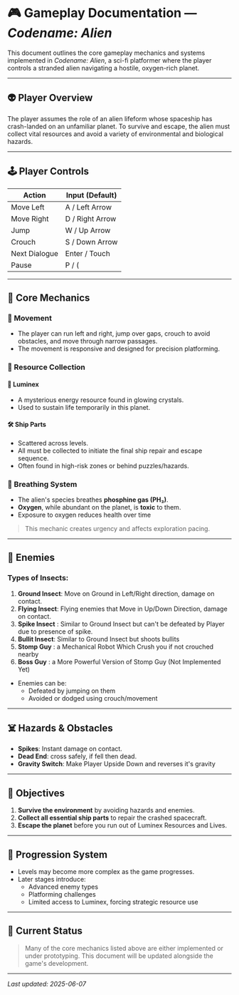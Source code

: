# 🎮 Gameplay Documentation — *Codename: Alien*

This document outlines the core gameplay mechanics and systems implemented in *Codename: Alien*, a sci-fi platformer where the player controls a stranded alien navigating a hostile, oxygen-rich planet.

---

## 👽 Player Overview

The player assumes the role of an alien lifeform whose spaceship has crash-landed on an unfamiliar planet. To survive and escape, the alien must collect vital resources and avoid a variety of environmental and biological hazards.

---

## 🕹️ Player Controls

| Action        | Input (Default)        |
|---------------|------------------------|
| Move Left     | A / Left Arrow         |
| Move Right    | D / Right Arrow        |
| Jump          | W / Up Arrow           |
| Crouch        | S / Down Arrow         |
| Next Dialogue | Enter / Touch          |
| Pause         | P / (||) UI Button     |

---

## 🧬 Core Mechanics

### 🔹 Movement
- The player can run left and right, jump over gaps, crouch to avoid obstacles, and move through narrow passages.
- The movement is responsive and designed for precision platforming.

### 🔹 Resource Collection

#### 🌟 Luminex
- A mysterious energy resource found in glowing crystals.
- Used to sustain life temporarily in this planet.

#### 🛠️ Ship Parts
- Scattered across levels.
- All must be collected to initiate the final ship repair and escape sequence.
- Often found in high-risk zones or behind puzzles/hazards.

### 🔹 Breathing System
- The alien's species breathes **phosphine gas (PH₃)**.
- **Oxygen**, while abundant on the planet, is **toxic** to them.
- Exposure to oxygen reduces health over time

> This mechanic creates urgency and affects exploration pacing.

---

## 🐜 Enemies

### Types of Insects:
1. **Ground Insect**: Move on Ground in Left/Right direction, damage on contact.
2. **Flying Insect**: Flying enemies that Move in Up/Down Direction, damage on contact.
3. **Spike Insect** : Similar to Ground Insect but can't be defeated by Player due to presence of spike.
4. **Bullit Insect**: Similar to Ground Insect but shoots bullits
5. **Stomp Guy**    : a Mechanical Robot Which Crush you if not crouched nearby
6. **Boss Guy**     : a More Powerful Version of Stomp Guy (Not Implemented Yet)

- Enemies can be:
  - Defeated by jumping on them
  - Avoided or dodged using crouch/movement

---

## ☠️ Hazards & Obstacles

- **Spikes**: Instant damage on contact.
- **Dead End**: cross safely, if fell then dead.
- **Gravity Switch**: Make Player Upside Down and reverses it's gravity

---

## 🎯 Objectives

1. **Survive the environment** by avoiding hazards and enemies.
2. **Collect all essential ship parts** to repair the crashed spacecraft.
3. **Escape the planet** before you run out of Luminex Resources and Lives.

---

## 🔄 Progression System

- Levels may become more complex as the game progresses.
- Later stages introduce:
  - Advanced enemy types
  - Platforming challenges
  - Limited access to Luminex, forcing strategic resource use

---

## 🧪 Current Status

> Many of the core mechanics listed above are either implemented or under prototyping. This document will be updated alongside the game's development.

---

*Last updated: 2025-06-07*
